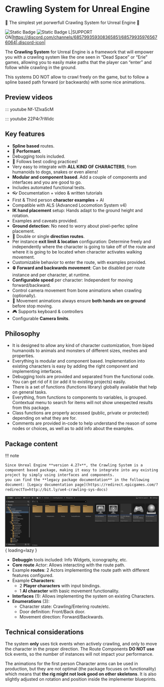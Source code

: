 # Crawling System for Unreal Engine

🎉 The simplest yet porwerfull Crawling System for Unreal Engine 🎉

![Static Badge](https://img.shields.io/badge/Engine_version-4.23%2B%2C_5.0%2B-brightblue?style=for-the-badge&logo=unrealengine&color=lightblue)
![Static Badge](https://img.shields.io/badge/Copies_sold-100%2B-brightblue?style=for-the-badge&color=brightgreen)
L|SUPPORT ON|https://discord.com/channels/685799359308365851/685799359765676064|.discord-icon|

The **Crawling System** for Unreal Engine is a framework that will empower you with a crawling system like the one seen in “Dead Space” or “Erie” games, allowing you to easily make paths that the player can “enter” and follow while crawling in the ground.  

This systems DO NOT allow to crawl freely on the game, but to follow a spline based path forward (or backwards) with some nice animations.

## Preview videos
::: youtube Nf-1ZlxaScM  


::: youtube 22P4r7rWidc



## Key features
- **Spline based** routes.
- 🚀 **Performant**.
- Debugging tools included.
- 💯 Follows best coding practices!
- Very easy to integrate with **ALL KIND OF CHARACTERS**, from humanoids to dogs, snakes or even aliens!
- **Modular and component based**. Add a couple of components and interfaces and you are good to go.
- Includes automated functional tests.
- 👓 Documentation + video & written tutorials
- First & Third person **character examples** + AI
- Compatible with ALS (Advanced Locomotion System v4)
- **IK hand placement** setup: Hands adapt to the ground height and rotation.
- Examples and caveats provided.
- **Ground detection**: No need to worry about pixel-perfec spline placement.
- 🚦 Double or single **direction routes**.
- Per instance **exit limit & location** configuration: Determine freely and independently where the character is going to take off of the route and where it is going to be located when character activates walking movement.
- Customizable behavior to enter the route, with examples provided.
- ⛔ **Forward and backwards movement**: Can be disabled per route instance and per character, at runtime.
- **Configurable speed** per character: Independent for moving forward/backward.
- Control camera movement from bone animations when crawling (optionally).
- 🧲 Movement animations always ensure **both hands are on ground** before stop moving.
- 🎮 Supports keyboard & controllers
- Configurable **Camera limits**.

## Philosophy
- It is designed to allow any kind of character customization, from biped humanoids to animals and monsters of different sizes, meshes and properties.
- Everything is modular and component based. Implementation into existing characters is easy by adding the right component and implementing interfaces.
- Debugging tools are provided and separated from the functional code. You can get rid of it (or add it to existing projects) easily.
- There is a set of functions (functions library) globally available that help on general tasks.
- Everything, from functions to components to variables, is grouped. Contextual menu to search for items will not show unexpected results from this package.
- Class functions are properly accessed (public, private or protected) depending on what they are for.
- Comments are provided in-code to help understand the reason of some nodes or choices, as well as to add info about the examples.

## Package content

!!! note

    Since Unreal Engine **version 4.27+**, the Crawling System is a component based package, making it easy to integrate into any existing project by simply using interfaces and components.
    you can find the **legacy package documentation** in the following document: [Legacy documentation page](https://redirect.epicgames.com/?redirectTo=http://bit.ly/ue4-crawling-sys-docs)



![Package content](./images/cs-package-content.jpg){ loading=lazy }

* **Debuggin** tools included: Info Widgets, iconography, etc.
* **Core route** Actor: Allows interacting with the route path.
* Example **routes**: 2 Actors implementing the route path with different features configured.
* Example **Characters**: 
    * 2 **Player characters** with input bindings.
    * 1 **AI character** with basic movement functionality.
* **Interfaces** (1): Allows implementing the system on existing Characters.
* **Enumerations** (3):
    * Character state: Crawling/Entering route/etc.
    * Door definition: Front/Back door.
    * Movement direction: Forward/Backwards.



## Technical considerations

The system **only** uses tick events when actively crawling, and only to move the character in the proper direction. The Route Components **DO NOT use** tick events, so the number of instances will not impact your performance.

The animations for the first person Character arms can be used in production, but they are not optimal (the package focuses on functionality) which means that **the rig might not look good on other skeletons**. It is also slightly adjusted on rotation and position inside the implementer blueprints.
